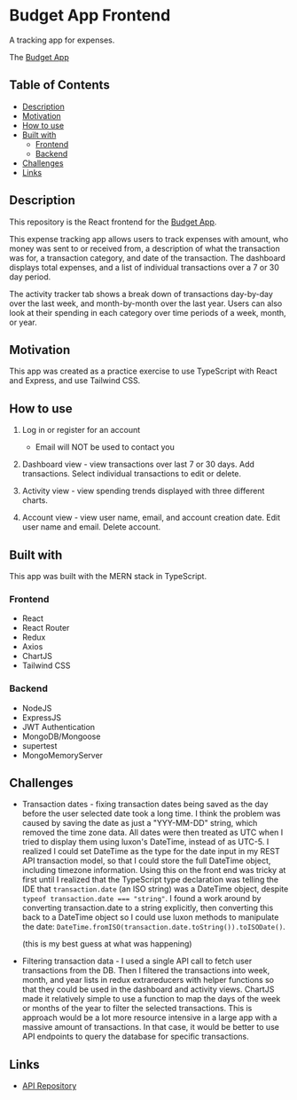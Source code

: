 # Budget App Frontend

A tracking app for expenses.

The [Budget App](https://mdesanker.github.io/budget-frontend)

## Table of Contents

- [Description](#Description)
- [Motivation](#Motivation)
- [How to use](#How-to-use)
- [Built with](#Built-with)
  - [Frontend](#Frontend)
  - [Backend](#Backend)
- [Challenges](#Challenges)
- [Links](#Links)

## Description

This repository is the React frontend for the [Budget App](https://mdesanker.github.io/budget-frontend).

This expense tracking app allows users to track expenses with amount, who money was sent to or received from, a description of what the transaction was for, a transaction category, and date of the transaction. The dashboard displays total expenses, and a list of individual transactions over a 7 or 30 day period.

The activity tracker tab shows a break down of transactions day-by-day over the last week, and month-by-month over the last year. Users can also look at their spending in each category over time periods of a week, month, or year.

## Motivation

This app was created as a practice exercise to use TypeScript with React and Express, and use Tailwind CSS.

## How to use

1. Log in or register for an account

   - Email will NOT be used to contact you

2. Dashboard view - view transactions over last 7 or 30 days. Add transactions. Select individual transactions to edit or delete.

3. Activity view - view spending trends displayed with three different charts.

4. Account view - view user name, email, and account creation date. Edit user name and email. Delete account.

## Built with

This app was built with the MERN stack in TypeScript.

### Frontend

- React
- React Router
- Redux
- Axios
- ChartJS
- Tailwind CSS

### Backend

- NodeJS
- ExpressJS
- JWT Authentication
- MongoDB/Mongoose
- supertest
- MongoMemoryServer

## Challenges

- Transaction dates - fixing transaction dates being saved as the day before the user selected date took a long time. I think the problem was caused by saving the date as just a "YYY-MM-DD" string, which removed the time zone data. All dates were then treated as UTC when I tried to display them using luxon's DateTime, instead of as UTC-5. I realized I could set DateTime as the type for the date input in my REST API transaction model, so that I could store the full DateTime object, including timezone information. Using this on the front end was tricky at first until I realized that the TypeScript type declaration was telling the IDE that `transaction.date` (an ISO string) was a DateTime object, despite `typeof transaction.date === "string"`. I found a work around by converting transaction.date to a string explicitly, then converting this back to a DateTime object so I could use luxon methods to manipulate the date: `DateTime.fromISO(transaction.date.toString()).toISODate()`.

  (this is my best guess at what was happening)

- Filtering transaction data - I used a single API call to fetch user transactions from the DB. Then I filtered the transactions into week, month, and year lists in redux extrareducers with helper functions so that they could be used in the dashboard and activity views. ChartJS made it relatively simple to use a function to map the days of the week or months of the year to filter the selected transactions. This is approach would be a lot more resource intensive in a large app with a massive amount of transactions. In that case, it would be better to use API endpoints to query the database for specific transactions.

## Links

- [API Repository](https://github.com/mdesanker/budget-api)
